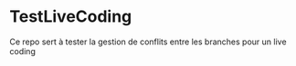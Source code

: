 # TestLiveCoding
Ce repo sert à tester la gestion de conflits entre les branches pour un live coding